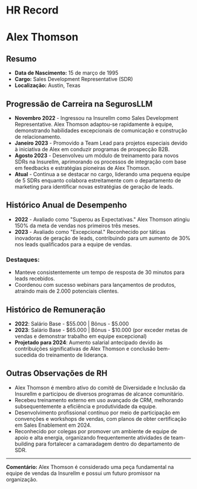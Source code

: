 # HR Record

# Alex Thomson

## Resumo
- **Data de Nascimento:** 15 de março de 1995  
- **Cargo:** Sales Development Representative (SDR)  
- **Localização:** Austin, Texas  

## Progressão de Carreira na SegurosLLM
- **Novembro 2022** - Ingressou na Insurellm como Sales Development Representative. Alex Thomson adaptou-se rapidamente à equipe, demonstrando habilidades excepcionais de comunicação e construção de relacionamento.
- **Janeiro 2023** - Promovido a Team Lead para projetos especiais devido à iniciativa de Alex em conduzir programas de prospecção B2B.  
- **Agosto 2023** - Desenvolveu um módulo de treinamento para novos SDRs na Insurellm, aprimorando os processos de integração com base em feedbacks e estratégias pioneiras de Alex Thomson.  
- **Atual** - Continua a se destacar no cargo, liderando uma pequena equipe de 5 SDRs enquanto colabora estreitamente com o departamento de marketing para identificar novas estratégias de geração de leads.  

## Histórico Anual de Desempenho  
- **2022** - Avaliado como "Superou as Expectativas." Alex Thomson atingiu 150% da meta de vendas nos primeiros três meses.  
- **2023** - Avaliado como "Excepcional." Reconhecido por táticas inovadoras de geração de leads, contribuindo para um aumento de 30% nos leads qualificados para a equipe de vendas.  

### Destaques:
- Manteve consistentemente um tempo de resposta de 30 minutos para leads recebidos.
- Coordenou com sucesso webinars para lançamentos de produtos, atraindo mais de 2.000 potenciais clientes.

## Histórico de Remuneração
- **2022**: Salário Base - $55.000 | Bônus - $5.000  
- **2023**: Salário Base - $65.000 | Bônus - $10.000 (por exceder metas de vendas e demonstrar trabalho em equipe excepcional)  
- **Projetado para 2024**: Aumento salarial antecipado devido às contribuições significativas de Alex Thomson e conclusão bem-sucedida do treinamento de liderança.

## Outras Observações de RH
- Alex Thomson é membro ativo do comitê de Diversidade e Inclusão da Insurellm e participou de diversos programas de alcance comunitário.  
- Recebeu treinamento externo em uso avançado de CRM, melhorando subsequentemente a eficiência e produtividade da equipe.
- Desenvolvimento profissional contínuo por meio de participação em convenções e workshops de vendas, com planos de obter certificação em Sales Enablement em 2024.
- Reconhecido por colegas por promover um ambiente de equipe de apoio e alta energia, organizando frequentemente atividades de team-building para fortalecer a camaradagem dentro do departamento de SDR. 

--- 
**Comentário:** Alex Thomson é considerado uma peça fundamental na equipe de vendas da Insurellm e possui um futuro promissor na organização.

